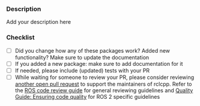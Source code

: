<!--
Thanks for submitting a Pull Request!

Please shortly explain your contribution, and if fixing an issue from the tracker, please add a link to the issue.

Be sure to go over each item in the list below before submitting your pull request.
-->

### Description

Add your description here


### Checklist

- [ ] Did you change how any of these packages work? Added new functionality? Make sure to update the documentation
- [ ] If you added a new package: make sure to add documentation for it
- [ ] If needed, please include (updated) tests with your PR
- [ ] While waiting for someone to review your PR, please consider reviewing [another open pull request](https://github.com/ros2/rclcpp/pulls) to support the maintainers of rclcpp. Refer to the [ROS code review guide](https://github.com/rosin-project/ros_code_review_guide/blob/master/README.md) for general reviewing guidelines and [Quality Guide: Ensuring code quality](https://index.ros.org/doc/ros2/Contributing/Quality-Guide/) for ROS 2 specific guidelines
